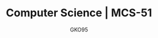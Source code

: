 ---
layout: docs
author: GKO95
category: Computer
title: "Computer Science | MCS-51"
logo: "/assets/img/res/logo-8051.png"
order: 0x20
---